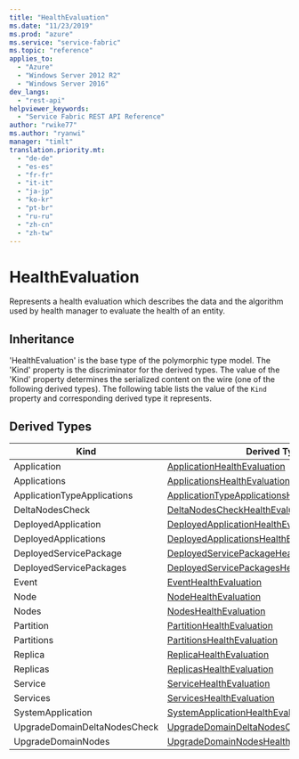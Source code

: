 ```yaml
---
title: "HealthEvaluation"
ms.date: "11/23/2019"
ms.prod: "azure"
ms.service: "service-fabric"
ms.topic: "reference"
applies_to: 
  - "Azure"
  - "Windows Server 2012 R2"
  - "Windows Server 2016"
dev_langs: 
  - "rest-api"
helpviewer_keywords: 
  - "Service Fabric REST API Reference"
author: "rwike77"
ms.author: "ryanwi"
manager: "timlt"
translation.priority.mt: 
  - "de-de"
  - "es-es"
  - "fr-fr"
  - "it-it"
  - "ja-jp"
  - "ko-kr"
  - "pt-br"
  - "ru-ru"
  - "zh-cn"
  - "zh-tw"
---
```

# HealthEvaluation

Represents a health evaluation which describes the data and the algorithm used by health manager to evaluate the health of an entity.
## Inheritance

'HealthEvaluation' is the base type of the polymorphic type model. The 'Kind' property is the discriminator for the derived types. 
The value of the 'Kind' property determines the serialized content on the wire (one of the following derived types). 
The following table lists the value of the `Kind` property and corresponding derived type it represents.
## Derived Types

| Kind | Derived Type |
| --- | --- | 
| Application | [ApplicationHealthEvaluation](sfclient-model-applicationhealthevaluation.md) |
| Applications | [ApplicationsHealthEvaluation](sfclient-model-applicationshealthevaluation.md) |
| ApplicationTypeApplications | [ApplicationTypeApplicationsHealthEvaluation](sfclient-model-applicationtypeapplicationshealthevaluation.md) |
| DeltaNodesCheck | [DeltaNodesCheckHealthEvaluation](sfclient-model-deltanodescheckhealthevaluation.md) |
| DeployedApplication | [DeployedApplicationHealthEvaluation](sfclient-model-deployedapplicationhealthevaluation.md) |
| DeployedApplications | [DeployedApplicationsHealthEvaluation](sfclient-model-deployedapplicationshealthevaluation.md) |
| DeployedServicePackage | [DeployedServicePackageHealthEvaluation](sfclient-model-deployedservicepackagehealthevaluation.md) |
| DeployedServicePackages | [DeployedServicePackagesHealthEvaluation](sfclient-model-deployedservicepackageshealthevaluation.md) |
| Event | [EventHealthEvaluation](sfclient-model-eventhealthevaluation.md) |
| Node | [NodeHealthEvaluation](sfclient-model-nodehealthevaluation.md) |
| Nodes | [NodesHealthEvaluation](sfclient-model-nodeshealthevaluation.md) |
| Partition | [PartitionHealthEvaluation](sfclient-model-partitionhealthevaluation.md) |
| Partitions | [PartitionsHealthEvaluation](sfclient-model-partitionshealthevaluation.md) |
| Replica | [ReplicaHealthEvaluation](sfclient-model-replicahealthevaluation.md) |
| Replicas | [ReplicasHealthEvaluation](sfclient-model-replicashealthevaluation.md) |
| Service | [ServiceHealthEvaluation](sfclient-model-servicehealthevaluation.md) |
| Services | [ServicesHealthEvaluation](sfclient-model-serviceshealthevaluation.md) |
| SystemApplication | [SystemApplicationHealthEvaluation](sfclient-model-systemapplicationhealthevaluation.md) |
| UpgradeDomainDeltaNodesCheck | [UpgradeDomainDeltaNodesCheckHealthEvaluation](sfclient-model-upgradedomaindeltanodescheckhealthevaluation.md) |
| UpgradeDomainNodes | [UpgradeDomainNodesHealthEvaluation](sfclient-model-upgradedomainnodeshealthevaluation.md) |

